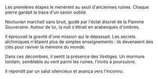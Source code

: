 Les premières étapes le menèrent au seuil d'anciennes ruines.
Chaque pierre gardait la trace d'un savoir oublié.

Noctuvian marchait sans bruit, guidé par l'éclat discret de la Flamme Souveraine.
Autour de lui, la nuit s'étirait en arabesques d'ombres.

Il éprouvait la gravité d'une mission qui le dépassait.
Les secrets alchimiques n'étaient plus de simples enseignements :
ils devenaient des clés pour raviver la mémoire du monde.

Dans ces décombres, il sentit la présence des Vestiges.
Un murmure lointain, semblable au vent parmi les ruines, l'invita à poursuivre.

Il répondit par un salut silencieux et avança vers l'inconnu.
